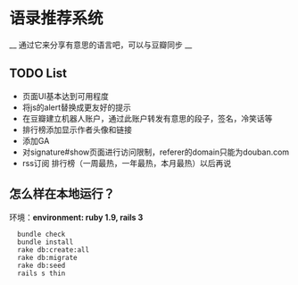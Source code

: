 # 语录推荐系统

__ 通过它来分享有意思的语言吧，可以与豆瓣同步 __

## TODO List

- 页面UI基本达到可用程度
- 将js的alert替换成更友好的提示
- 在豆瓣建立机器人账户，通过此账户转发有意思的段子，签名，冷笑话等
- 排行榜添加显示作者头像和链接
- 添加GA
- 对signature#show页面进行访问限制，referer的domain只能为douban.com
- rss订阅 排行榜（一周最热，一年最热，本月最热）以后再说  

## 怎么样在本地运行？

  环境：__environment: ruby 1.9, rails 3__

      bundle check
      bundle install
      rake db:create:all
      rake db:migrate
      rake db:seed
      rails s thin

